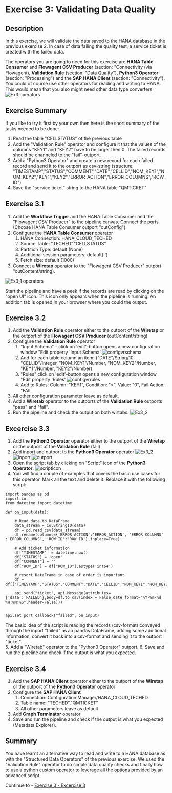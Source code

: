 # Exercise 3: Validating Data Quality


## Description

In this exercise, we will validate the data saved to the HANA database in the previous exercise 2. In case of data failing the quality test, a service ticket is created with the failed data. 

The operators you are going to need for this exercise are **HANA Table Consumer** and **Flowagent CSV Producer** (section: "Connectivity (via Flowagent),  **Validation Rule** (section: "Data Quality"), **Python3 Operator** (section: "Processing") and the **SAP HANA Client** (section: "Connectivity"). You could of course use other operators for reading and writing to HANA. This would mean that you also might need other data type converters.  ![Ex3 operators](./images/ex3operators.png)

## Exercise Summary
If you like to try it first by your own then here is the short summary of the tasks needed to be done: 

1. Read the table "CELLSTATUS" of the previous table
2. Add the "Validation Rule" operator and configure it that the values of the columns "KEY1" and "KEY2" have to be larger then 0. The failed records should be channeled to the "fail"-outport. 
3. Add a "Python3 Operator" and create a new record for each failed record and send it to the outport as csv-string (structure: "TIMESTAMP","STATUS","COMMENT","DATE","CELLID","NOM_KEY1","NOM_KEY2","KEY1","KEY2","ERROR_ACTION","ERROR_COLUMNS","ROW_ID")
4. Save the "service ticket" string to the HANA table "QMTICKET"

## Exercise 3.1 

1. Add the **Workflow Trigger** and the HANA Table Consumer and the "Flowagent CSV Producer" to the pipeline canvas. Connect the ports (Choose HANA Table Consumer outport "outConfig").
2. Configure the **HANA Table Consumer** operator
	1. HANA Connection: HANA_CLOUD_TECHED
	2. Source Table: "TECHED"."CELLSTATUS"
	3. Partition Type: default (None)
	4. Additional session parameters: default('')
	5. Fetch size: default (1000)
3. Connect a **Wiretap** operator to the "Flowagent CSV Producer" outport "outContent/string). 

![Ex3_1 operators](./images/ex3_1.png)

Start the pipeline and have a peek if the records are read by clicking on the "open UI" icon. This icon only appears when the pipeline is running. An addition tab is opened in your browser where you could the output. 

## Exercise 3.2 

1. Add the **Validation Rule** operator either to the outport of the **Wiretap** or the outport of the **Flowagent CSV Producer** (outContent/string)
2. Configure the **Validation Rule** operator
	1. "Input Schema" - click on 'edit'-button opens a new configuration window "Edit property 'Input Schema' ![configvrschema](./images/Configvrschema.png)
	2.  Add for each table column an item: ("DATE"/String/10, "CELLID"/Integer, "NOM_KEY1"/Number, "NOM_KEY2"/Number, "KEY1"/Number, "KEY2"/Number) 
	3. "Rules" click on 'edit'-button opens a new configuration window "Edit property 'Rules' ![configvrrules](./images/Configvrrules.png)
	4. Add to Rules: Column: "KEY1", Condition: ">", Value: "0", Fail Action: "FAIL
3. All other configuration parameter leave as default. 
4. Add a **Wiretab** operator to the outports of the **Validation Rule** outports "pass" and "fail". 
5. Run the pipeline and check the output on both wirtabs. ![Ex3_2](./images/ex3_2.png)

## Excercise 3.3

1. Add the **Python3 Operator** operator either to the outport of the **Wiretap** or the outport of the **Validation Rule** (fail)
2. Add inport and outport to the **Python3 Operator** operator ![Ex3_2](./images/addports.png) ![inport](./images/inport.png) ![outport](./images/outport.png) 
3. Open the script tab by clicking on "Script" icon of the **Python3 Operator**. ![scripticon](./images/scripticon.png)
4. You will find a couple of examples that covers the basic use cases for this operator. Mark all the text and delete it. Replace it with the following script: 

```
import pandas as pd
import io
from datetime import datetime

def on_input(data):

    # Read data to DataFrame
    data_stream = io.StringIO(data)
    df = pd.read_csv(data_stream)
    df.rename(columns={'ERROR ACTION':'ERROR_ACTION', 'ERROR COLUMNS' :'ERROR_COLUMNS', 'ROW ID':'ROW_ID'},inplace=True)
    
    # Add ticket information
    df["TIMESTAMP"] = datetime.now() 
    df["STATUS"] = 'open'
    df["COMMENT"] = ''
    df["ROW_ID"] = df["ROW_ID"].astype('int64')
    
    # resort DataFrame in case of order is important
    df = df[["TIMESTAMP","STATUS","COMMENT","DATE","CELLID","NOM_KEY1","NOM_KEY2","KEY1","KEY2","ERROR_ACTION","ERROR_COLUMNS","ROW_ID"]]

    api.send("ticket", api.Message(attributes={'data':'FAILED'},body=df.to_csv(index = False,date_format="%Y-%m-%d %H:%M:%S",header=False)))


api.set_port_callback("failed", on_input)

```

The basic idea of the script is reading the records (csv-format) conveyed through the inport "failed" as an pandas DataFrame, adding some additional information, convert it back into a csv-format and sending it to the outport "ticket". 	 
5. Add a "Wiretab" operator to the "Python3 Operator" outport. 
6. Save and run the pipeline and check if the output is what you expected. 

## Exercise 3.4

1. Add the **SAP HANA Client** operator either to the outport of the **Wiretap** or the outport of the **Python3 Operator** operator
2. Configure the **SAP HANA Client**
	1. Connection: Configuration Manager/HANA_CLOUD_TECHED
	2. Table name: "TECHED"."QMTICKET"
	3. All other parameters leave as default
3. Add **Graph Terminator** operator
4. Save and run the pipeline and check if the output is what you expected (Metadata Explorer). 


## Summary

You have learnt an alternative way to read and write to a HANA database as with the "Structured Data Operators" of the previous exercise. We used the "Validation Rule" operator to do simple data quality checks and finally how to use a python custom operator to leverage all the options provided by an advanced script. 

Continue to - [Exercise 3 - Excercise 3 ](../ex3/README.md)
